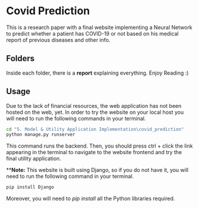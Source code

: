 # Covid Prediction
This is a research paper with a final website implementing a Neural Network to predict whether a patient has COVID-19 or not based on his medical report of previous diseases and other info.

## Folders 
Inside each folder, there is a **report** explaining everything. Enjoy Reading :)

## Usage
Due to the lack of financial resources, the web application has not been hosted on the web, yet. In order to try the website on your local host you will need to run the following commands in your terminal.
```sh
cd "5. Model & Utility Application Implementation\covid_prediction"
python manage.py runserver
```

This command  runs the backend. Then, you should press ctrl + click the link appearing in the terminal to navigate to the website frontend and try the final utility application.

****Note:** This website is built using Django, so if you do not have it, you will need to run the following command in your terminal.
```sh
pip install Django
```

Moreover, you will need to _pip install_ all the Python libraries required.
